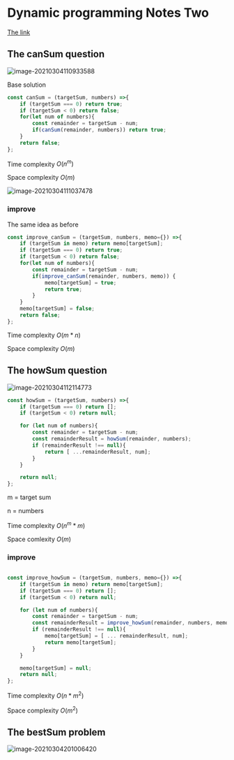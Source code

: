 # Dynamic programming Notes Two

[The link](https://www.youtube.com/watch?v=oBt53YbR9Kk)

## The canSum question

![image-20210304110933588](https://cdn.jsdelivr.net/gh/nekomiao123/pic/img/image-20210304110933588.png)

Base solution

```javascript
const canSum = (targetSum, numbers) =>{
    if (targetSum === 0) return true;
    if (targetSum < 0) return false;
    for(let num of numbers){
        const remainder = targetSum - num;
        if(canSum(remainder, numbers)) return true;
    }
    return false;
};
```

Time complexity $O(n^m)$

Space complexity $O(m)$

![image-20210304111037478](https://cdn.jsdelivr.net/gh/nekomiao123/pic/img/image-20210304111037478.png)

### improve

The same idea as before

```javascript
const improve_canSum = (targetSum, numbers, memo={}) =>{
    if (targetSum in memo) return memo[targetSum];
    if (targetSum === 0) return true;
    if (targetSum < 0) return false;
    for(let num of numbers){
        const remainder = targetSum - num;
        if(improve_canSum(remainder, numbers, memo)) {
            memo[targetSum] = true;
            return true;
        }
    }
    memo[targetSum] = false;
    return false;
};
```

Time complexity $O(m*n)$

Space complexity $O(m)$

## The howSum question

![image-20210304112114773](https://cdn.jsdelivr.net/gh/nekomiao123/pic/img/image-20210304112114773.png)

```javascript
const howSum = (targetSum, numbers) =>{
    if (targetSum === 0) return [];
    if (targetSum < 0) return null;

    for (let num of numbers){
        const remainder = targetSum - num;
        const remainderResult = howSum(remainder, numbers);
        if (remainderResult !== null){
            return [ ...remainderResult, num];
        }
    }

    return null;
};
```

m = target sum

n = numbers

Time complexity $O(n^m*m)$

Space comlexity $O(m)$

### improve

```javascript

const improve_howSum = (targetSum, numbers, memo={}) =>{
    if (targetSum in memo) return memo[targetSum];
    if (targetSum === 0) return [];
    if (targetSum < 0) return null;

    for (let num of numbers){
        const remainder = targetSum - num;
        const remainderResult = improve_howSum(remainder, numbers, memo);
        if (remainderResult !== null){
            memo[targetSum] = [ ... remainderResult, num];
            return memo[targetSum];
        }
    }

    memo[targetSum] = null;
    return null;
};
```

Time complexity $O(n*m^2)$

Space complexity $O(m^2)$ 

## The bestSum problem

![image-20210304201006420](https://cdn.jsdelivr.net/gh/nekomiao123/pic/img/image-20210304201006420.png)

```javascript

```

